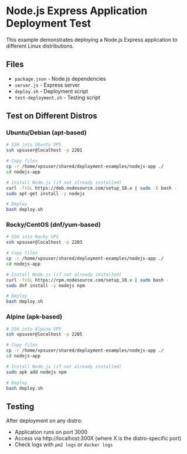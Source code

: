 # Node.js Express Application Deployment Test

This example demonstrates deploying a Node.js Express application to different Linux distributions.

## Files
- `package.json` - Node.js dependencies
- `server.js` - Express server
- `deploy.sh` - Deployment script
- `test-deployment.sh` - Testing script

## Test on Different Distros

### Ubuntu/Debian (apt-based)
```bash
# SSH into Ubuntu VPS
ssh vpsuser@localhost -p 2201

# Copy files
cp -r /home/vpsuser/shared/deployment-examples/nodejs-app ./
cd nodejs-app

# Install Node.js (if not already installed)
curl -fsSL https://deb.nodesource.com/setup_18.x | sudo -E bash -
sudo apt-get install -y nodejs

# Deploy
bash deploy.sh
```

### Rocky/CentOS (dnf/yum-based)
```bash
# SSH into Rocky VPS
ssh vpsuser@localhost -p 2203

# Copy files
cp -r /home/vpsuser/shared/deployment-examples/nodejs-app ./
cd nodejs-app

# Install Node.js (if not already installed)
curl -fsSL https://rpm.nodesource.com/setup_18.x | sudo bash -
sudo dnf install -y nodejs npm

# Deploy
bash deploy.sh
```

### Alpine (apk-based)
```bash
# SSH into Alpine VPS
ssh vpsuser@localhost -p 2205

# Copy files
cp -r /home/vpsuser/shared/deployment-examples/nodejs-app ./
cd nodejs-app

# Install Node.js (if not already installed)
sudo apk add nodejs npm

# Deploy
bash deploy.sh
```

## Testing
After deployment on any distro:
- Application runs on port 3000
- Access via http://localhost:300X (where X is the distro-specific port)
- Check logs with `pm2 logs` or `docker logs`